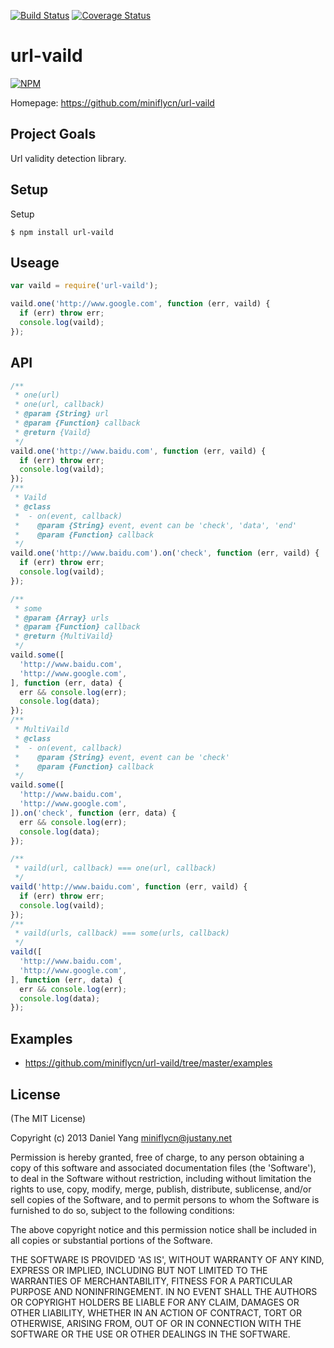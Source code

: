 [![Build Status](https://travis-ci.org/miniflycn/url-vaild.png?branch=master)](https://travis-ci.org/miniflycn/url-vaild)
[![Coverage Status](https://coveralls.io/repos/miniflycn/url-vaild/badge.png?branch=master)](https://coveralls.io/r/miniflycn/url-vaild?branch=master)
# url-vaild
[![NPM](https://nodei.co/npm/url-vaild.png)](https://npmjs.org/package/url-vaild)

Homepage: https://github.com/miniflycn/url-vaild

## Project Goals
Url validity detection library.

## Setup
Setup

    $ npm install url-vaild


## Useage

```js
var vaild = require('url-vaild');

vaild.one('http://www.google.com', function (err, vaild) {
  if (err) throw err;
  console.log(vaild);
});
```

## API
```js
/**
 * one(url)
 * one(url, callback)
 * @param {String} url
 * @param {Function} callback
 * @return {Vaild}
 */
vaild.one('http://www.baidu.com', function (err, vaild) {
  if (err) throw err;
  console.log(vaild);
});
/**
 * Vaild
 * @class
 *  - on(event, callback)
 *    @param {String} event, event can be 'check', 'data', 'end'
 *    @param {Function} callback
 */
vaild.one('http://www.baidu.com').on('check', function (err, vaild) {
  if (err) throw err;
  console.log(vaild);
});

/**
 * some
 * @param {Array} urls
 * @param {Function} callback
 * @return {MultiVaild}
 */
vaild.some([
  'http://www.baidu.com',
  'http://www.google.com',
], function (err, data) {
  err && console.log(err);
  console.log(data);
});
/**
 * MultiVaild
 * @class
 *  - on(event, callback)
 *    @param {String} event, event can be 'check'
 *    @param {Function} callback
 */
vaild.some([
  'http://www.baidu.com',
  'http://www.google.com',
]).on('check', function (err, data) {
  err && console.log(err);
  console.log(data);
});

/**
 * vaild(url, callback) === one(url, callback)
 */
vaild('http://www.baidu.com', function (err, vaild) {
  if (err) throw err;
  console.log(vaild);
});
/**
 * vaild(urls, callback) === some(urls, callback)
 */
vaild([
  'http://www.baidu.com',
  'http://www.google.com',
], function (err, data) {
  err && console.log(err);
  console.log(data);
});
```
## Examples
* https://github.com/miniflycn/url-vaild/tree/master/examples

## License
(The MIT License)

Copyright (c) 2013 Daniel Yang <miniflycn@justany.net>

Permission is hereby granted, free of charge, to any person obtaining a copy of this software and associated documentation files (the 'Software'), to deal in the Software without restriction, including without limitation the rights to use, copy, modify, merge, publish, distribute, sublicense, and/or sell copies of the Software, and to permit persons to whom the Software is furnished to do so, subject to the following conditions:

The above copyright notice and this permission notice shall be included in all copies or substantial portions of the Software.

THE SOFTWARE IS PROVIDED 'AS IS', WITHOUT WARRANTY OF ANY KIND, EXPRESS OR IMPLIED, INCLUDING BUT NOT LIMITED TO THE WARRANTIES OF MERCHANTABILITY, FITNESS FOR A PARTICULAR PURPOSE AND NONINFRINGEMENT. IN NO EVENT SHALL THE AUTHORS OR COPYRIGHT HOLDERS BE LIABLE FOR ANY CLAIM, DAMAGES OR OTHER LIABILITY, WHETHER IN AN ACTION OF CONTRACT, TORT OR OTHERWISE, ARISING FROM, OUT OF OR IN CONNECTION WITH THE SOFTWARE OR THE USE OR OTHER DEALINGS IN THE SOFTWARE.